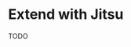 # Extend with Jitsu

<!--
https://github.com/jitsucom/jitsu

https://github.com/driver005/commerce/blob/master/medusa-config.js
-->

TODO
